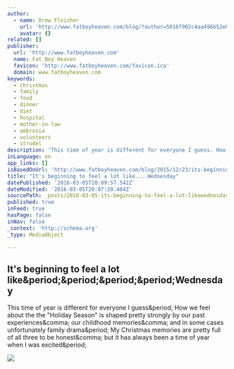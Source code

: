 ```yaml
---
author:
  - name: Drew Fleisher
    url: 'http://www.fatboyheaven.com/blog/?author=5016f902c4aa496b52e0a093'
    avatar: {}
related: []
publisher:
  url: 'http://www.fatboyheaven.com'
  name: Fat Boy Heaven
  favicon: 'http://www.fatboyheaven.com/favicon.ico'
  domain: www.fatboyheaven.com
keywords:
  - christmas
  - family
  - food
  - dinner
  - diet
  - hospital
  - mother-in-law
  - ambrosia
  - volunteers
  - strudel
description: 'This time of year is different for everyone I guess. How we feel about the the "Holiday Season" is shaped pretty strongly by our past experiences, our childhood memories, and in some cases unfortunately family drama. My Christmas memories are pretty full of all three to be honest, but it has always been a time of year when I was excited.'
inLanguage: en
app_links: []
isBasedOnUrl: 'http://www.fatboyheaven.com/blog/2015/12/23/its-beginning-to-feel-a-lot-likewednesday'
title: "It's beginning to feel a lot like....Wednesday"
datePublished: '2016-03-05T20:09:57.542Z'
dateModified: '2016-03-05T20:07:20.484Z'
sourcePath: _posts/2016-03-05-its-beginning-to-feel-a-lot-likewednesday.md
published: true
inFeed: true
hasPage: false
inNav: false
_context: 'http://schema.org'
_type: MediaObject

---
```

<article style=""><h1>It's beginning to feel a lot like&amp;period;&amp;period;&amp;period;&amp;period;Wednesday</h1><p>This time of year is different for everyone I guess&amp;period; How we feel about the the "Holiday Season" is shaped pretty strongly by our past experiences&amp;comma; our childhood memories&amp;comma; and in some cases unfortunately family drama&amp;period; My Christmas memories are pretty full of all three to be honest&amp;comma; but it has always been a time of year when I was excited&amp;period;</p><img src="http://static1.squarespace.com/static/50172085e4b06a1e6585c6db/t/543f36e4e4b052f9d5391bda/1457042692516/?format=1500w" /></article>
